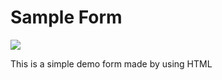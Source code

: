 # Sample Form


![](https://user-images.githubusercontent.com/94695669/222970933-3ce8c557-e885-4488-b5b4-43df2acfadbc.gif)

This is a simple demo form made by using HTML
